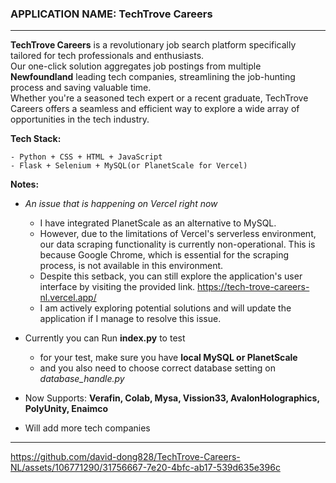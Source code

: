  <h3>APPLICATION NAME:  TechTrove Careers </h3>
 
------ 


**TechTrove Careers** is a revolutionary job search platform specifically tailored for tech professionals and enthusiasts.<br>
Our one-click solution aggregates job postings from multiple **Newfoundland** leading tech companies, streamlining the job-hunting process and saving valuable time.<br>
                      Whether you're a seasoned tech expert or a recent graduate, TechTrove Careers offers a seamless and efficient way to explore a wide array of opportunities in the tech industry.<br>
   
 **Tech Stack:**

    - Python + CSS + HTML + JavaScript
    - Flask + Selenium + MySQL(or PlanetScale for Vercel)
  
**Notes:**                  
- *An issue that is happening on Vercel right now*
  - I have integrated PlanetScale as an alternative to MySQL.
  - However, due to the limitations of Vercel's serverless environment, our data scraping functionality is currently non-operational. This is because Google Chrome, which is essential for the scraping process, is not available in this environment.
  - Despite this setback, you can still explore the application's user interface by visiting the provided link. https://tech-trove-careers-nl.vercel.app/
  - I am actively exploring potential solutions and will update the application if I manage to resolve this issue.
- Currently you can Run **index.py** to test
  - for your test, make sure you have **local MySQL or PlanetScale**
  - and you also need to choose correct database setting on *database_handle.py*

- Now Supports: **Verafin, Colab, Mysa, Vission33, AvalonHolographics, PolyUnity, Enaimco**
- Will add more tech companies 

----



https://github.com/david-dong828/TechTrove-Careers-NL/assets/106771290/31756667-7e20-4bfc-ab17-539d635e396c
